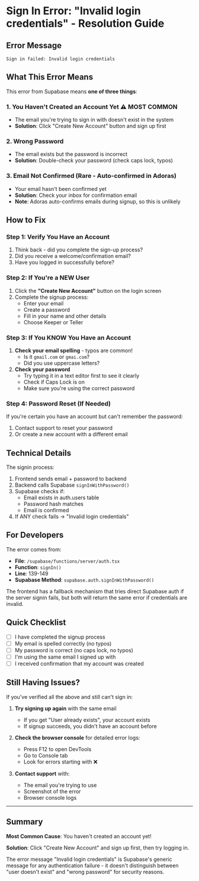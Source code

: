 # Sign In Error: "Invalid login credentials" - Resolution Guide

## Error Message
```
Sign in failed: Invalid login credentials
```

## What This Error Means

This error from Supabase means **one of three things**:

### 1. **You Haven't Created an Account Yet** ⚠️ MOST COMMON
- The email you're trying to sign in with doesn't exist in the system
- **Solution**: Click "Create New Account" button and sign up first

### 2. **Wrong Password**
- The email exists but the password is incorrect
- **Solution**: Double-check your password (check caps lock, typos)

### 3. **Email Not Confirmed** (Rare - Auto-confirmed in Adoras)
- Your email hasn't been confirmed yet
- **Solution**: Check your inbox for confirmation email
- **Note**: Adoras auto-confirms emails during signup, so this is unlikely

## How to Fix

### Step 1: Verify You Have an Account
1. Think back - did you complete the sign-up process?
2. Did you receive a welcome/confirmation email?
3. Have you logged in successfully before?

### Step 2: If You're a NEW User
1. Click the **"Create New Account"** button on the login screen
2. Complete the signup process:
   - Enter your email
   - Create a password
   - Fill in your name and other details
   - Choose Keeper or Teller

### Step 3: If You KNOW You Have an Account
1. **Check your email spelling** - typos are common!
   - Is it `gmail.com` or `gmai.com`?
   - Did you use uppercase letters?
2. **Check your password**
   - Try typing it in a text editor first to see it clearly
   - Check if Caps Lock is on
   - Make sure you're using the correct password

### Step 4: Password Reset (If Needed)
If you're certain you have an account but can't remember the password:
1. Contact support to reset your password
2. Or create a new account with a different email

## Technical Details

The signin process:
1. Frontend sends email + password to backend
2. Backend calls Supabase `signInWithPassword()`
3. Supabase checks if:
   - Email exists in auth.users table
   - Password hash matches
   - Email is confirmed
4. If ANY check fails → "Invalid login credentials"

## For Developers

The error comes from:
- **File**: `/supabase/functions/server/auth.tsx`
- **Function**: `signIn()`
- **Line**: 139-149
- **Supabase Method**: `supabase.auth.signInWithPassword()`

The frontend has a fallback mechanism that tries direct Supabase auth if the server signin fails, but both will return the same error if credentials are invalid.

## Quick Checklist

- [ ] I have completed the signup process
- [ ] My email is spelled correctly (no typos)
- [ ] My password is correct (no caps lock, no typos)
- [ ] I'm using the same email I signed up with
- [ ] I received confirmation that my account was created

## Still Having Issues?

If you've verified all the above and still can't sign in:

1. **Try signing up again** with the same email
   - If you get "User already exists", your account exists
   - If signup succeeds, you didn't have an account before

2. **Check the browser console** for detailed error logs:
   - Press F12 to open DevTools
   - Go to Console tab
   - Look for errors starting with ❌

3. **Contact support** with:
   - The email you're trying to use
   - Screenshot of the error
   - Browser console logs

---

## Summary

**Most Common Cause**: You haven't created an account yet!

**Solution**: Click "Create New Account" and sign up first, then try logging in.

The error message "Invalid login credentials" is Supabase's generic message for any authentication failure - it doesn't distinguish between "user doesn't exist" and "wrong password" for security reasons.
